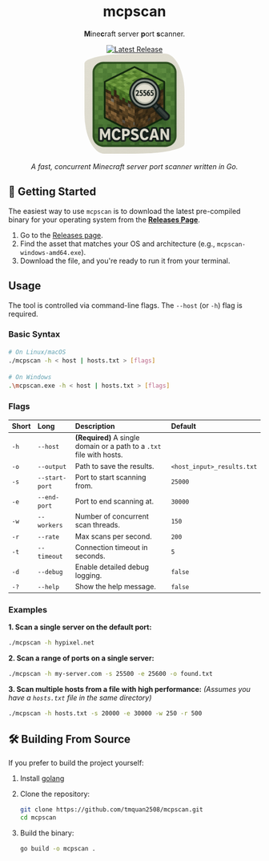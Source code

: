 <div align="center">

# mcpscan

**M**ine**c**raft server **p**ort **s**canner.

<a href="https://github.com/tmquan2508/mcpscan/releases/latest">
    <img alt="Latest Release" src="https://img.shields.io/github/v/release/BẠN/mcpscan?style=for-the-badge&logo=github">
</a>

<br/>
<img alt="mcpscan icon" src="icon.png" height="200" width="200" style="border-radius: 50% 20% / 10% 40%;"/>
<br/>

*A fast, concurrent Minecraft server port scanner written in Go.*

</div>

## 🚀 Getting Started

The easiest way to use `mcpscan` is to download the latest pre-compiled binary for your operating system from the **[Releases Page](https://github.com/tmquan2508/mcpscan/releases/latest)**.

1.  Go to the [Releases page](https://github.com/BẠN/mcpscan/releases/latest).
2.  Find the asset that matches your OS and architecture (e.g., `mcpscan-windows-amd64.exe`).
3.  Download the file, and you're ready to run it from your terminal.

## Usage

The tool is controlled via command-line flags. The `--host` (or `-h`) flag is required.

### Basic Syntax

```bash
# On Linux/macOS
./mcpscan -h < host | hosts.txt > [flags]

# On Windows
.\mcpscan.exe -h < host | hosts.txt > [flags]
```

### Flags

| Short | Long         | Description                                                          | Default                  |
| :---- | :----------- | :------------------------------------------------------------------- | :----------------------- |
| `-h`  | `--host`     | **(Required)** A single domain or a path to a `.txt` file with hosts. | ` `                        |
| `-o`  | `--output`   | Path to save the results.                                            | `<host_input>_results.txt` |
| `-s`  | `--start-port` | Port to start scanning from.                                         | `25000`                  |
| `-e`  | `--end-port`   | Port to end scanning at.                                             | `30000`                  |
| `-w`  | `--workers`  | Number of concurrent scan threads.                                   | `150`                    |
| `-r`  | `--rate`     | Max scans per second.                                                | `200`                    |
| `-t`  | `--timeout`  | Connection timeout in seconds.                                       | `5`                      |
| `-d`  | `--debug`    | Enable detailed debug logging.                                       | `false`                  |
| `-?`  | `--help`     | Show the help message.                                               | `false`                  |

### Examples

**1. Scan a single server on the default port:**
```bash
./mcpscan -h hypixel.net
```

**2. Scan a range of ports on a single server:**
```bash
./mcpscan -h my-server.com -s 25500 -e 25600 -o found.txt
```

**3. Scan multiple hosts from a file with high performance:**
*(Assumes you have a `hosts.txt` file in the same directory)*
```bash
./mcpscan -h hosts.txt -s 20000 -e 30000 -w 250 -r 500
```

## 🛠️ Building From Source

If you prefer to build the project yourself:

1. Install [golang](https://go.dev/dl/)

2.  Clone the repository:
    ```bash
    git clone https://github.com/tmquan2508/mcpscan.git
    cd mcpscan
    ```
3.  Build the binary:
    ```bash
    go build -o mcpscan .
    ```